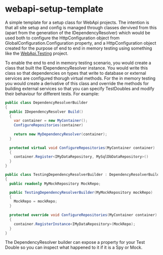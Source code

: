 # webapi-setup-template
A simple template for a setup class for WebApi projects. The intention is that all site setup and config is managed through classes dervived from this (apart from the generation of the IDependencyResolver) which would be used both to configure the HttpConfiguration object from GlobalConfiguration.Configuration property, and a HttpConfiguration object created for the purpose of end to end in memory testing using something like the [WebApi.Testing](https://github.com/jchannon/WebAPI.Testing) project. 

To enable the end to end in memory testing scenario, you would create a class that built the IDependencyResolver instance. You would write this class so that dependencies on types that write to database or external services are configured thorugh virtual methods. For the in memory testing you would create a derivative of this class and override the methods for building external services so that you can specify TestDoubles and modify their behaviour for different tests. For example:

```csharp
public class DependencyResolverBuilder
{
  public IDependencyResolver Build()
  {
    var container = new MyContainer();
    ConfigureRepositories(container)
    
    return new MyDependencyResolver(container);
  }
  
  protected virtual void ConfigureRepositories(MyContainer container)
  {
    container.Register<IMyDataRepository, MySqlDbDataRepository>()
  }
}

public class TestingDependencyResolverBuilder : DependencyResolverBuilder
{
  public readonly MyMockRepository MockRepo;

  public TestingDependencyResolverBuilder(MyMockRepository mockRepo)
  {
    MockRepo = mockRepo;
  }
  
  protected override void ConfigureRepositories(MyContainer container)
  {
    container.RegisterInstance<IMyDataRepository>(MockRepo);
  }
}
```

The DependencyResolver builder can expose a property for your Test Double so you can inspect what happened to it if it is a Spy or Mock. 
